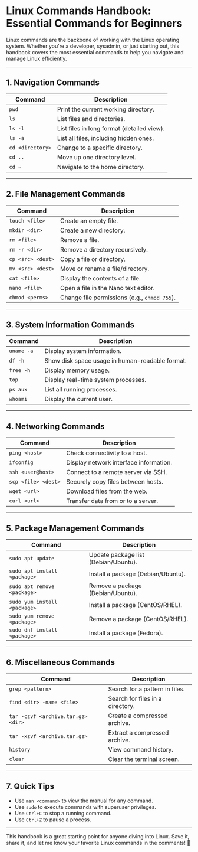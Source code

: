 # Linux Commands Handbook: Essential Commands for Beginners

Linux commands are the backbone of working with the Linux operating system. Whether you're a developer, sysadmin, or just starting out, this handbook covers the most essential commands to help you navigate and manage Linux efficiently.

---

## 1. Navigation Commands

| **Command**       | **Description**                              |
|--------------------|----------------------------------------------|
| `pwd`             | Print the current working directory.         |
| `ls`              | List files and directories.                  |
| `ls -l`           | List files in long format (detailed view).   |
| `ls -a`           | List all files, including hidden ones.       |
| `cd <directory>`  | Change to a specific directory.              |
| `cd ..`           | Move up one directory level.                 |
| `cd ~`            | Navigate to the home directory.              |

---

## 2. File Management Commands

| **Command**       | **Description**                              |
|--------------------|----------------------------------------------|
| `touch <file>`    | Create an empty file.                        |
| `mkdir <dir>`     | Create a new directory.                      |
| `rm <file>`       | Remove a file.                               |
| `rm -r <dir>`     | Remove a directory recursively.              |
| `cp <src> <dest>` | Copy a file or directory.                    |
| `mv <src> <dest>` | Move or rename a file/directory.             |
| `cat <file>`      | Display the contents of a file.              |
| `nano <file>`     | Open a file in the Nano text editor.         |
| `chmod <perms>`   | Change file permissions (e.g., `chmod 755`). |

---

## 3. System Information Commands

| **Command**       | **Description**                              |
|--------------------|----------------------------------------------|
| `uname -a`        | Display system information.                  |
| `df -h`           | Show disk space usage in human-readable format. |
| `free -h`         | Display memory usage.                        |
| `top`             | Display real-time system processes.          |
| `ps aux`          | List all running processes.                  |
| `whoami`          | Display the current user.                    |

---

## 4. Networking Commands

| **Command**       | **Description**                              |
|--------------------|----------------------------------------------|
| `ping <host>`     | Check connectivity to a host.                |
| `ifconfig`        | Display network interface information.       |
| `ssh <user@host>` | Connect to a remote server via SSH.          |
| `scp <file> <dest>`| Securely copy files between hosts.          |
| `wget <url>`      | Download files from the web.                 |
| `curl <url>`      | Transfer data from or to a server.           |

---

## 5. Package Management Commands

| **Command**                       | **Description**                              |
|------------------------------------|----------------------------------------------|
| `sudo apt update`                 | Update package list (Debian/Ubuntu).         |
| `sudo apt install <package>`      | Install a package (Debian/Ubuntu).           |
| `sudo apt remove <package>`       | Remove a package (Debian/Ubuntu).            |
| `sudo yum install <package>`      | Install a package (CentOS/RHEL).             |
| `sudo yum remove <package>`       | Remove a package (CentOS/RHEL).              |
| `sudo dnf install <package>`      | Install a package (Fedora).                  |

---

## 6. Miscellaneous Commands

| **Command**       | **Description**                              |
|--------------------|----------------------------------------------|
| `grep <pattern>`  | Search for a pattern in files.               |
| `find <dir> -name <file>` | Search for files in a directory.       |
| `tar -czvf <archive.tar.gz> <dir>`| Create a compressed archive.          |
| `tar -xzvf <archive.tar.gz>`      | Extract a compressed archive.         |
| `history`         | View command history.                        |
| `clear`           | Clear the terminal screen.                   |

---

## 7. Quick Tips

- Use `man <command>` to view the manual for any command.
- Use `sudo` to execute commands with superuser privileges.
- Use `Ctrl+C` to stop a running command.
- Use `Ctrl+Z` to pause a process.

---

This handbook is a great starting point for anyone diving into Linux. Save it, share it, and let me know your favorite Linux commands in the comments! 🐧
